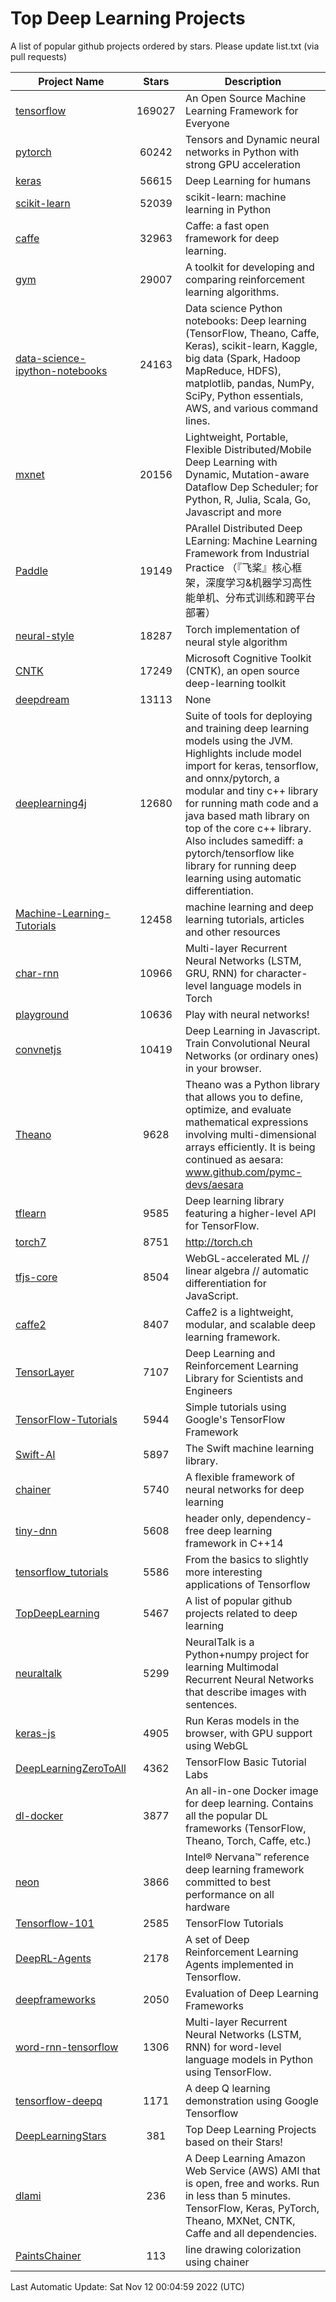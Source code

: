 # Top Deep Learning Projects
A list of popular github projects ordered by stars.
Please update list.txt (via pull requests)

|Project Name| Stars | Description |
| ---------- |:-----:| ----------- |
| [tensorflow](https://github.com/tensorflow/tensorflow) | 169027 | An Open Source Machine Learning Framework for Everyone |
| [pytorch](https://github.com/pytorch/pytorch) | 60242 | Tensors and Dynamic neural networks in Python with strong GPU acceleration |
| [keras](https://github.com/keras-team/keras) | 56615 | Deep Learning for humans |
| [scikit-learn](https://github.com/scikit-learn/scikit-learn) | 52039 | scikit-learn: machine learning in Python |
| [caffe](https://github.com/BVLC/caffe) | 32963 | Caffe: a fast open framework for deep learning. |
| [gym](https://github.com/openai/gym) | 29007 | A toolkit for developing and comparing reinforcement learning algorithms. |
| [data-science-ipython-notebooks](https://github.com/donnemartin/data-science-ipython-notebooks) | 24163 | Data science Python notebooks: Deep learning (TensorFlow, Theano, Caffe, Keras), scikit-learn, Kaggle, big data (Spark, Hadoop MapReduce, HDFS), matplotlib, pandas, NumPy, SciPy, Python essentials, AWS, and various command lines. |
| [mxnet](https://github.com/apache/mxnet) | 20156 | Lightweight, Portable, Flexible Distributed/Mobile Deep Learning with Dynamic, Mutation-aware Dataflow Dep Scheduler; for Python, R, Julia, Scala, Go, Javascript and more |
| [Paddle](https://github.com/PaddlePaddle/Paddle) | 19149 | PArallel Distributed Deep LEarning: Machine Learning Framework from Industrial Practice （『飞桨』核心框架，深度学习&机器学习高性能单机、分布式训练和跨平台部署） |
| [neural-style](https://github.com/jcjohnson/neural-style) | 18287 | Torch implementation of neural style algorithm |
| [CNTK](https://github.com/microsoft/CNTK) | 17249 | Microsoft Cognitive Toolkit (CNTK), an open source deep-learning toolkit |
| [deepdream](https://github.com/google/deepdream) | 13113 | None |
| [deeplearning4j](https://github.com/deeplearning4j/deeplearning4j) | 12680 | Suite of tools for deploying and training deep learning models using the JVM. Highlights include model import for keras, tensorflow, and onnx/pytorch, a modular and tiny c++ library for running math code and a java based math library on top of the core c++ library. Also includes samediff: a pytorch/tensorflow like library for running deep learning using automatic differentiation. |
| [Machine-Learning-Tutorials](https://github.com/ujjwalkarn/Machine-Learning-Tutorials) | 12458 | machine learning and deep learning tutorials, articles and other resources  |
| [char-rnn](https://github.com/karpathy/char-rnn) | 10966 | Multi-layer Recurrent Neural Networks (LSTM, GRU, RNN) for character-level language models in Torch |
| [playground](https://github.com/tensorflow/playground) | 10636 | Play with neural networks! |
| [convnetjs](https://github.com/karpathy/convnetjs) | 10419 | Deep Learning in Javascript. Train Convolutional Neural Networks (or ordinary ones) in your browser. |
| [Theano](https://github.com/Theano/Theano) | 9628 | Theano was a Python library that allows you to define, optimize, and evaluate mathematical expressions involving multi-dimensional arrays efficiently. It is being continued as aesara: www.github.com/pymc-devs/aesara |
| [tflearn](https://github.com/tflearn/tflearn) | 9585 | Deep learning library featuring a higher-level API for TensorFlow. |
| [torch7](https://github.com/torch/torch7) | 8751 | http://torch.ch |
| [tfjs-core](https://github.com/tensorflow/tfjs-core) | 8504 | WebGL-accelerated ML // linear algebra // automatic differentiation for JavaScript. |
| [caffe2](https://github.com/facebookarchive/caffe2) | 8407 | Caffe2 is a lightweight, modular, and scalable deep learning framework. |
| [TensorLayer](https://github.com/tensorlayer/TensorLayer) | 7107 | Deep Learning and Reinforcement Learning Library for Scientists and Engineers  |
| [TensorFlow-Tutorials](https://github.com/nlintz/TensorFlow-Tutorials) | 5944 | Simple tutorials using Google's TensorFlow Framework |
| [Swift-AI](https://github.com/Swift-AI/Swift-AI) | 5897 | The Swift machine learning library. |
| [chainer](https://github.com/chainer/chainer) | 5740 | A flexible framework of neural networks for deep learning |
| [tiny-dnn](https://github.com/tiny-dnn/tiny-dnn) | 5608 | header only, dependency-free deep learning framework in C++14 |
| [tensorflow_tutorials](https://github.com/pkmital/tensorflow_tutorials) | 5586 | From the basics to slightly more interesting applications of Tensorflow |
| [TopDeepLearning](https://github.com/aymericdamien/TopDeepLearning) | 5467 | A list of popular github projects related to deep learning |
| [neuraltalk](https://github.com/karpathy/neuraltalk) | 5299 | NeuralTalk is a Python+numpy project for learning Multimodal Recurrent Neural Networks that describe images with sentences. |
| [keras-js](https://github.com/transcranial/keras-js) | 4905 | Run Keras models in the browser, with GPU support using WebGL |
| [DeepLearningZeroToAll](https://github.com/hunkim/DeepLearningZeroToAll) | 4362 | TensorFlow Basic Tutorial Labs |
| [dl-docker](https://github.com/floydhub/dl-docker) | 3877 | An all-in-one Docker image for deep learning. Contains all the popular DL frameworks (TensorFlow, Theano, Torch, Caffe, etc.) |
| [neon](https://github.com/NervanaSystems/neon) | 3866 | Intel® Nervana™ reference deep learning framework committed to best performance on all hardware |
| [Tensorflow-101](https://github.com/sjchoi86/Tensorflow-101) | 2585 | TensorFlow Tutorials |
| [DeepRL-Agents](https://github.com/awjuliani/DeepRL-Agents) | 2178 | A set of Deep Reinforcement Learning Agents implemented in Tensorflow. |
| [deepframeworks](https://github.com/zer0n/deepframeworks) | 2050 | Evaluation of Deep Learning Frameworks |
| [word-rnn-tensorflow](https://github.com/hunkim/word-rnn-tensorflow) | 1306 | Multi-layer Recurrent Neural Networks (LSTM, RNN) for word-level language models in Python using TensorFlow. |
| [tensorflow-deepq](https://github.com/siemanko/tensorflow-deepq) | 1171 | A deep Q learning demonstration using Google Tensorflow |
| [DeepLearningStars](https://github.com/hunkim/DeepLearningStars) | 381 | Top Deep Learning Projects based on their Stars! |
| [dlami](https://github.com/ritchieng/dlami) | 236 | A Deep Learning Amazon Web Service (AWS) AMI that is open, free and works. Run in less than 5 minutes. TensorFlow, Keras, PyTorch, Theano, MXNet, CNTK, Caffe and all dependencies. |
| [PaintsChainer](https://github.com/taizan/PaintsChainer) | 113 | line drawing colorization using chainer |

Last Automatic Update: Sat Nov 12 00:04:59 2022 (UTC)
